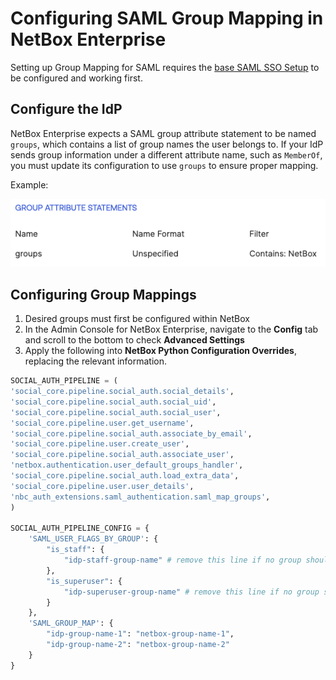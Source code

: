 # Configuring SAML Group Mapping in NetBox Enterprise 

Setting up Group Mapping for SAML requires the [base SAML SSO Setup](./nbe-saml.md) to be configured and working first.

## Configure the IdP 

NetBox Enterprise expects a SAML group attribute statement to be named `groups`, which contains a list of group names the user belongs to. If your IdP sends group information under a different attribute name, such as `MemberOf`, you must update its configuration to use `groups` to ensure proper mapping.

Example:

![SAML Settings](../images/netbox-enterprise/SAML/netbox-enterprise-saml-idp-groups.png)

## Configuring Group Mappings  

1. Desired groups must first be configured within NetBox
2. In the Admin Console for NetBox Enterprise, navigate to the **Config** tab and scroll to the bottom to check **Advanced Settings**
3. Apply the following into **NetBox Python Configuration Overrides**, replacing the relevant information.

``` python
SOCIAL_AUTH_PIPELINE = (
'social_core.pipeline.social_auth.social_details',
'social_core.pipeline.social_auth.social_uid',
'social_core.pipeline.social_auth.social_user',
'social_core.pipeline.user.get_username',
'social_core.pipeline.social_auth.associate_by_email',
'social_core.pipeline.user.create_user',
'social_core.pipeline.social_auth.associate_user',
'netbox.authentication.user_default_groups_handler',
'social_core.pipeline.social_auth.load_extra_data',
'social_core.pipeline.user.user_details',
'nbc_auth_extensions.saml_authentication.saml_map_groups',
)

SOCIAL_AUTH_PIPELINE_CONFIG = {
    'SAML_USER_FLAGS_BY_GROUP': {
        "is_staff": {
            "idp-staff-group-name" # remove this line if no group should be granted 'Staff'
        },
        "is_superuser": {
            "idp-superuser-group-name" # remove this line if no group should be granted 'Superuser'
        }
    },
    'SAML_GROUP_MAP': {
        "idp-group-name-1": "netbox-group-name-1",
        "idp-group-name-2": "netbox-group-name-2"
    }
}
```


